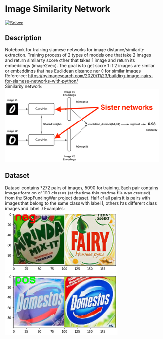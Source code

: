 # Image Similarity Network
[![Solvve](https://img.shields.io/badge/made%20in-solvve-blue)](https://solvve.com/)

## Description
Notebook for training siamese networks for image distance/similarity extraction. Training process of 2 types of models  one that take 2 images and return similarity score other that takes 1 image and return its embeddings (image2vec). The goal is to get score 1 if 2 images are similar or embeddings that has Euclidean distance ner 0 for similar images <br>
Reference: https://pyimagesearch.com/2020/11/23/building-image-pairs-for-siamese-networks-with-python/
<br>
Similarity network: ![alt text](https://github.com/Solvve/ml_gists/blob/master/Image%20Similarity/keras_siamese_networks_sisters.webp)

## Dataset
Dataset contains 7272 pairs of images, 5090 for training. Each pair contains images form on of 100 classes (at the time this readme file was created) from the StopFundingWar project dataset. Half of all pairs it is pairs with images that belong to the same class with label 1, others has different class images and label 0
Examples:
![alt text](https://github.com/Solvve/ml_gists/blob/master/Image%20Similarity/pair_neg.png)
![alt text](https://github.com/Solvve/ml_gists/blob/master/Image%20Similarity/pair_pos.png)

